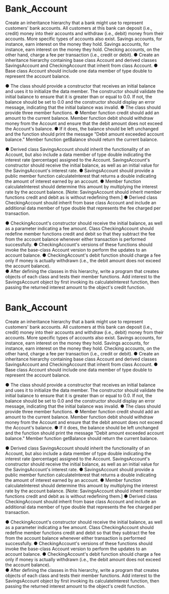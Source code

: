 # Bank_Account
 
Create an inheritance hierarchy that a bank might use to 
represent customers' bank accounts. All customers at this bank 
can deposit (i.e., credit) money into their accounts and withdraw 
(i.e., debit) money from their accounts.
More specific types of accounts also exist. Savings accounts, for 
instance, earn interest on the money they hold. 
Savings accounts, for instance, earn interest on the money they 
hold. Checking accounts, on the other hand, charge a fee per 
transaction (i.e., credit or debit).
● Create an inheritance hierarchy containing base class Account
and derived classes SavingsAccount and CheckingAccount
that inherit from class Account. 
● Base class Account should include one data member of type 
double to represent the account balance.

● The class should provide a constructor that receives an initial 
balance and uses it to initialize the data member. The 
constructor should validate the initial balance to ensure that it 
is greater than or equal to 0.0. If not, the balance should be set 
to 0.0 and the constructor should display an error message, 
indicating that the initial balance was invalid. 
● The class should provide three member functions. 
● Member function credit should add an amount to the current 
balance. Member function debit should withdraw money from 
the Account and ensure that the debit amount does not 
exceed the Account's balance. 
● If it does, the balance should be left unchanged and the 
function should print the message "Debit amount exceeded 
account balance." Member function getBalance should return 
the current balance. 

● Derived class SavingsAccount should inherit the functionality 
of an Account, but also include a data member of type double 
indicating the interest rate (percentage) assigned to the 
Account. SavingsAccount's constructor should receive the 
initial balance, as well as an initial value for the 
SavingsAccount's interest rate.
● SavingsAccount should provide a public member function 
calculateInterest that returns a double indicating the amount of 
interest earned by an account. 
● Member function calculateInterest should determine this 
amount by multiplying the interest rate by the account balance. 
[Note: SavingsAccount should inherit member functions credit 
and debit as is without redefining them.]
● Derived class CheckingAccount should inherit from base class 
Account and include an additional data member of type double 
that represents the fee charged per transaction. 

● CheckingAccount's constructor should receive the initial balance, 
as well as a parameter indicating a fee amount. Class 
CheckingAccount should redefine member functions credit and 
debit so that they subtract the fee from the account balance 
whenever either transaction is performed successfully. 
● CheckingAccount's versions of these functions should invoke the 
base-class Account version to perform the updates to an account 
balance.
● CheckingAccount's debit function should charge a fee only if 
money is actually withdrawn (i.e., the debit amount does not 
exceed the account balance).  
● After defining the classes in this hierarchy, write a program that 
creates objects of each class and tests their member functions. 
Add interest to the SavingsAccount object by first invoking its 
calculateInterest function, then passing the returned interest 
amount to the object's credit function.

# Bank_Account
 
Create an inheritance hierarchy that a bank might use to 
represent customers' bank accounts. All customers at this bank 
can deposit (i.e., credit) money into their accounts and withdraw 
(i.e., debit) money from their accounts.
More specific types of accounts also exist. Savings accounts, for 
instance, earn interest on the money they hold. 
Savings accounts, for instance, earn interest on the money they 
hold. Checking accounts, on the other hand, charge a fee per 
transaction (i.e., credit or debit).
● Create an inheritance hierarchy containing base class Account
and derived classes SavingsAccount and CheckingAccount
that inherit from class Account. 
● Base class Account should include one data member of type 
double to represent the account balance.

● The class should provide a constructor that receives an initial 
balance and uses it to initialize the data member. The 
constructor should validate the initial balance to ensure that it 
is greater than or equal to 0.0. If not, the balance should be set 
to 0.0 and the constructor should display an error message, 
indicating that the initial balance was invalid. 
● The class should provide three member functions. 
● Member function credit should add an amount to the current 
balance. Member function debit should withdraw money from 
the Account and ensure that the debit amount does not 
exceed the Account's balance. 
● If it does, the balance should be left unchanged and the 
function should print the message "Debit amount exceeded 
account balance." Member function getBalance should return 
the current balance. 

● Derived class SavingsAccount should inherit the functionality 
of an Account, but also include a data member of type double 
indicating the interest rate (percentage) assigned to the 
Account. SavingsAccount's constructor should receive the 
initial balance, as well as an initial value for the 
SavingsAccount's interest rate.
● SavingsAccount should provide a public member function 
calculateInterest that returns a double indicating the amount of 
interest earned by an account. 
● Member function calculateInterest should determine this 
amount by multiplying the interest rate by the account balance. 
[Note: SavingsAccount should inherit member functions credit 
and debit as is without redefining them.]
● Derived class CheckingAccount should inherit from base class 
Account and include an additional data member of type double 
that represents the fee charged per transaction. 

● CheckingAccount's constructor should receive the initial balance, 
as well as a parameter indicating a fee amount. Class 
CheckingAccount should redefine member functions credit and 
debit so that they subtract the fee from the account balance 
whenever either transaction is performed successfully. 
● CheckingAccount's versions of these functions should invoke the 
base-class Account version to perform the updates to an account 
balance.
● CheckingAccount's debit function should charge a fee only if 
money is actually withdrawn (i.e., the debit amount does not 
exceed the account balance).  
● After defining the classes in this hierarchy, write a program that 
creates objects of each class and tests their member functions. 
Add interest to the SavingsAccount object by first invoking its 
calculateInterest function, then passing the returned interest 
amount to the object's credit function.
